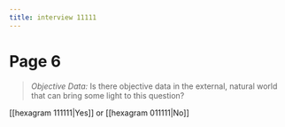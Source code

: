 ```yaml
---
title: interview 11111
---
```

# Page 6
> *Objective Data:* Is there objective data in the external, natural world that can bring some light to this question?

[[hexagram 111111|Yes]] or [[hexagram 011111|No]] 